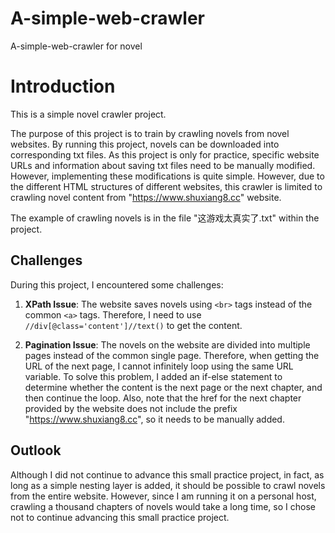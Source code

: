 # A-simple-web-crawler 
 A-simple-web-crawler for novel
# Introduction

This is a simple novel crawler project.

The purpose of this project is to train by crawling novels from novel websites. By running this project, novels can be downloaded into corresponding txt files. As this project is only for practice, specific website URLs and information about saving txt files need to be manually modified. However, implementing these modifications is quite simple. However, due to the different HTML structures of different websites, this crawler is limited to crawling novel content from "https://www.shuxiang8.cc" website.

The example of crawling novels is in the file "这游戏太真实了.txt" within the project.

## Challenges

During this project, I encountered some challenges:

1. **XPath Issue**: The website saves novels using `<br>` tags instead of the common `<a>` tags. Therefore, I need to use `//div[@class='content']//text()` to get the content.

2. **Pagination Issue**: The novels on the website are divided into multiple pages instead of the common single page. Therefore, when getting the URL of the next page, I cannot infinitely loop using the same URL variable. To solve this problem, I added an if-else statement to determine whether the content is the next page or the next chapter, and then continue the loop. Also, note that the href for the next chapter provided by the website does not include the prefix "https://www.shuxiang8.cc", so it needs to be manually added.

## Outlook

Although I did not continue to advance this small practice project, in fact, as long as a simple nesting layer is added, it should be possible to crawl novels from the entire website. However, since I am running it on a personal host, crawling a thousand chapters of novels would take a long time, so I chose not to continue advancing this small practice project.
